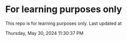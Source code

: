 # For learning purposes only
This repo is for learning purposes only.
Last updated at

Thursday, May 30, 2024 11:30:37 PM

